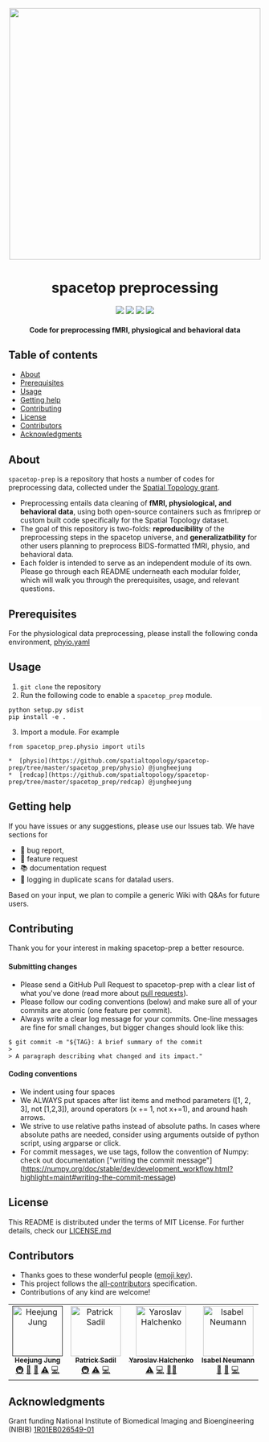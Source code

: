 <p align="center">
<!-- ALL-CONTRIBUTORS-BADGE:START - Do not remove or modify this section -->
<!-- ALL-CONTRIBUTORS-BADGE:END -->

<img src="https://user-images.githubusercontent.com/54367954/195647242-1258eaf4-f838-43ea-b65c-f94dfe005e6b.png" width="500">
    </p>
<h1 align="center">
    spacetop preprocessing
    </h1>

<p align="center">
   <a href="https://github.com/badges/shields/graphs/contributors" alt="Contributors">
         <img src="https://img.shields.io/badge/Code-React-informational?style=flat&logo=react&color=61DAFB" /></a>
   <a href="https://github.com/spatialtopology/preprocessing" alt="Backers on Open Collective">
         <img src="https://img.shields.io/badge/status-dev-brightgreen"/></a>
   <a href="https://github.com/spatialtopology/preprocessing">
         <img src="https://img.shields.io/badge/contributions-welcome-orange"></a>
   <a href="https://github.com/git/git-scm.com/blob/main/MIT-LICENSE.txt">
         <img src="https://img.shields.io/badge/license-MIT-blue"></a>
</p>
<h4 align="center">
    Code for preprocessing fMRI, physiogical and behavioral data
    </h4>




Table of contents
-----------------

* [About](#about)
* [Prerequisites](#prerequisites)
* [Usage](#usage)
* [Getting help](#getting-help)
* [Contributing](#contributing)
* [License](#license)
* [Contributors](#contributors)
* [Acknowledgments](#acknowledgments)


About
-----------------
`spacetop-prep` is a repository that hosts a number of codes for preprocessing data, collected under the [Spatial Topology grant](https://www.nibib.nih.gov/node/133216). 
- Preprocessing entails data cleaning of **fMRI, physiological, and behavioral data**, using both open-source containers such as fmriprep or custom built code specifically for the Spatial Topology dataset. 
- The goal of this repository is two-folds: **reproducibility** of the preprocessing steps in the spacetop universe, and **generalizatbility** for other users planning to preprocess BIDS-formatted fMRI, physio, and behavioral data. 
- Each folder is intended to serve as an independent module of its own. Please go through each README underneath each modular folder, which will walk you through the prerequisites, usage, and relevant questions. 

Prerequisites
-----------------
For the physiological data preprocessing, please install the following conda environment, [phyio.yaml](https://github.com/spatialtopology/spacetop-prep/blob/master/spacetop_prep/physio/physio.yaml)

Usage
-----------------
1. `git clone` the repository
2. Run the following code to enable a `spacetop_prep` module. 


<div style="background: #FFFFFF; color: #000">

```
python setup.py sdist
pip install -e .
```

</div>

3. Import a module. For example

```
from spacetop_prep.physio import utils
```

    *  [physio](https://github.com/spatialtopology/spacetop-prep/tree/master/spacetop_prep/physio) @jungheejung
    *  [redcap](https://github.com/spatialtopology/spacetop-prep/tree/master/spacetop_prep/redcap) @jungheejung

Getting help
-----------------
If you have issues or any suggestions, please use our Issues tab. We have sections for 
- 🐞 bug report, 
- 💎 feature request
- 📚 documentation request
- 🧠 logging in duplicate scans for datalad users.

Based on your input, we plan to compile a generic Wiki with Q&As for future users. 

Contributing
-----------------
Thank you for your interest in making spacetop-prep a better resource. 

#### Submitting changes 
* Please send a GitHub Pull Request to spacetop-prep with a clear list of what you've done (read more about [pull requests](https://docs.github.com/en/pull-requests/collaborating-with-pull-requests/proposing-changes-to-your-work-with-pull-requests/about-pull-requests)). 
* Please follow our coding conventions (below) and make sure all of your commits are atomic (one feature per commit).
* Always write a clear log message for your commits. One-line messages are fine for small changes, but bigger changes should look like this:
```
$ git commit -m "${TAG}: A brief summary of the commit
> 
> A paragraph describing what changed and its impact."
```
#### Coding conventions
* We indent using four spaces
* We ALWAYS put spaces after list items and method parameters ([1, 2, 3], not [1,2,3]), around operators (x += 1, not x+=1), and around hash arrows.
* We strive to use relative paths instead of absolute paths. In cases where absolute paths are needed, consider using arguments outside of python script, using argparse or click. 
* For commit messages, we use tags, follow the convention of Numpy: check out documentation ["writing the commit message"] (https://numpy.org/doc/stable/dev/development_workflow.html?highlight=maint#writing-the-commit-message)

License
-----------------
This README is distributed under the terms of MIT License. For further details, check our [LICENSE.md](https://github.com/spatialtopology/spacetop-prep/blob/master/LICENSE.md)

Contributors
------------------

* Thanks goes to these wonderful people ([emoji key](https://allcontributors.org/docs/en/emoji-key)). 
* This project follows the [all-contributors](https://github.com/all-contributors/all-contributors) specification. 
* Contributions of any kind are welcome!

<!-- ALL-CONTRIBUTORS-LIST:START - Do not remove or modify this section -->
<!-- prettier-ignore-start -->
<!-- markdownlint-disable -->
<table>
  <tbody>
     <tr>
      <td align="center"><a href=""><img src="https://user-images.githubusercontent.com/54367954/206926455-5c94bd35-ab38-4a1f-bc78-d0503c52bd40.png" width="100px;" alt="Heejung Jung"/><br /><sub><b>Heejung Jung</b></sub></a><br /><a href="#infra-jungheejung" title="Infrastructure (Hosting, Build-Tools, etc)">🚇</a> <a href="https://github.com/spatialtopology/spacetop-prep/commits?author=jungheejung" title="Maintenance">🚧</a> 
      <a href="https://github.com/spatialtopology/spacetop-prep/commits?author=jungheejung" title="Project Management">📆</a>
      <a href="https://github.com/spatialtopology/spacetop-prep/commits?author=jungheejung" title="Tests">⚠️</a> <a href="https://github.com/spatialtopology/spacetop-prep/commits?author=jungheejung" title="Code">💻</a></td>
      <td align="center"><a href="https://psadil.github.io/psadil"><img src="https://avatars.githubusercontent.com/u/8172767?v=4=100" width="100px;" alt="Patrick Sadil"/><br /><sub><b>Patrick Sadil</b></sub></a><br /><a href="#infra-psadil" title="Infrastructure (Hosting, Build-Tools, etc)">🚇</a> <a href="https://github.com/spatialtopology/spacetop-prep/commits?author=psadil" title="Tests">⚠️</a> <a href="https://github.com/spatialtopology/spacetop-prep/commits?author=psadil" title="Code">💻</a></td>
      <td align="center"><a href="http://www.onerussian.com"><img src="https://avatars.githubusercontent.com/u/39889?v=4?s=100" width="100px;" alt="Yaroslav Halchenko"/><br /><sub><b>Yaroslav Halchenko</b></sub></a><br /><a href="https://github.com/spatialtopology/spacetop-prep/commits?author=yarikoptic" title="Tests">⚠️</a> <a href="https://github.com/spatialtopology/spacetop-prep/commits?author=yarikoptic" title="Code">💻</a> <a href="https://github.com/spatialtopology/spacetop-prep/commits?author=yarikoptic" title="Mentoring">🧑‍🏫</a></td>
      <td align="center"><a href="https://user-images.githubusercontent.com/54367954/206926403-aab0c902-07fc-4190-9b8c-995563d1b80c.png"><img src="https://user-images.githubusercontent.com/54367954/206926403-aab0c902-07fc-4190-9b8c-995563d1b80c.png" width="100px;" alt="Isabel Neumann"/><br /><sub><b>Isabel Neumann</b></sub></a><br /><a href="#infra-isabeln23" title="Ideas">🤔</a> <a href="https://github.com/spatialtopology/spacetop-prep/commits?author=isabeln23" title="Documentation">📖</a> 
       <a href="https://github.com/spatialtopology/spacetop-prep/commits?author=isabeln23" title="Code">💻</a></td>
    </tr>
  </tbody>
</table>

<!-- markdownlint-restore -->
<!-- prettier-ignore-end -->

<!-- ALL-CONTRIBUTORS-LIST:END -->



Acknowledgments
-----------------
Grant funding National Institute of Biomedical Imaging and Bioengineering (NIBIB) [1R01EB026549-01](https://www.nibib.nih.gov/node/133216)


